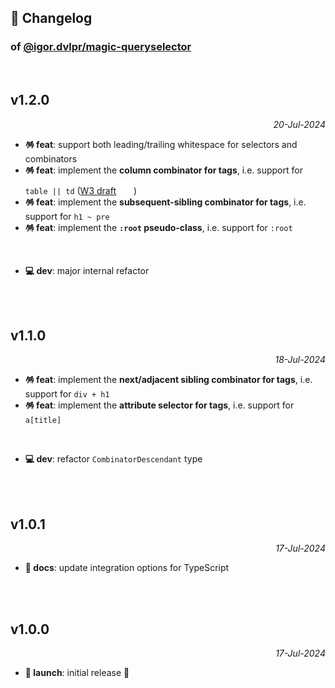 ## 📒 Changelog

### of [@igor.dvlpr/magic-queryselector](https://github.com/igorskyflyer/npm-magic-queryselector)

<br>

## v1.2.0

<p align="right"><em>20-Jul-2024</em></p>

- **🪅 feat**: support both leading/trailing whitespace for selectors and combinators
- **🪅 feat**: implement the **column combinator for tags**, i.e. support for `table || td` ([W3 draft](https://drafts.csswg.org/selectors/#the-column-combinator) ![An external link](https://raw.githubusercontent.com/igorskyflyer/igorskyflyer/main/assets/external.svg))
- **🪅 feat**: implement the **subsequent-sibling combinator for tags**, i.e. support for `h1 ~ pre`
- **🪅 feat**: implement the **`:root` pseudo-class**, i.e. support for `:root`

<br>

- **💻 dev**: major internal refactor

<br>
<br>

## v1.1.0

<p align="right"><em>18-Jul-2024</em></p>

- **🪅 feat**: implement the **next/adjacent sibling combinator for tags**, i.e. support for `div + h1`
- **🪅 feat**: implement the **attribute selector for tags**, i.e. support for `a[title]`

<br>

- **💻 dev**: refactor `CombinatorDescendant` type

<br>
<br>

## v1.0.1

<p align="right"><em>17-Jul-2024</em></p>

- **📜 docs**: update integration options for TypeScript

<br>
<br>

## v1.0.0

<p align="right"><em>17-Jul-2024</em></p>

- **🚀 launch**: initial release 🎉
